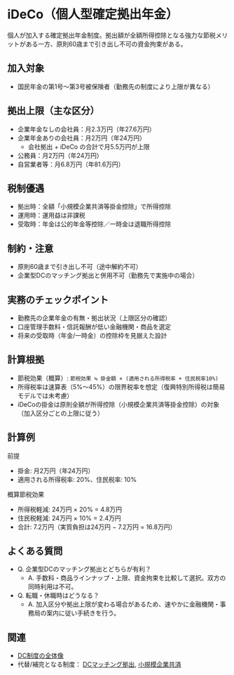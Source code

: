 # iDeCo（個人型確定拠出年金）

個人が加入する確定拠出年金制度。拠出額が全額所得控除となる強力な節税メリットがある一方、原則60歳まで引き出し不可の資金拘束がある。

## 加入対象
- 国民年金の第1号～第3号被保険者（勤務先の制度により上限が異なる）

## 拠出上限（主な区分）
- 企業年金なしの会社員：月2.3万円（年27.6万円）
- 企業年金ありの会社員：月2万円（年24万円）
  - 会社拠出 + iDeCo の合計で月5.5万円が上限
- 公務員：月2万円（年24万円）
- 自営業者等：月6.8万円（年81.6万円）

## 税制優遇
- 拠出時：全額「小規模企業共済等掛金控除」で所得控除
- 運用時：運用益は非課税
- 受取時：年金は公的年金等控除／一時金は退職所得控除

## 制約・注意
- 原則60歳まで引き出し不可（途中解約不可）
- 企業型DCのマッチング拠出と併用不可（勤務先で実施中の場合）

## 実務のチェックポイント
- 勤務先の企業年金の有無・拠出状況（上限区分の確認）
- 口座管理手数料・信託報酬が低い金融機関・商品を選定
- 将来の受取時（年金/一時金）の控除枠を見据えた設計

## 計算根拠
- 節税効果（概算）: `節税効果 ≒ 掛金額 × (適用される所得税率 + 住民税率10%)`
- 所得税率は速算表（5%〜45%）の限界税率を想定（復興特別所得税は簡易モデルでは未考慮）
- iDeCoの掛金は原則全額が所得控除（小規模企業共済等掛金控除）の対象（加入区分ごとの上限に従う）

## 計算例
前提
- 掛金: 月2万円（年24万円）
- 適用される所得税率: 20%、住民税率: 10%

概算節税効果
- 所得税軽減: 24万円 × 20% = 4.8万円
- 住民税軽減: 24万円 × 10% = 2.4万円
- 合計: 7.2万円（実質負担は24万円 − 7.2万円 = 16.8万円）

## よくある質問
- Q. 企業型DCのマッチング拠出とどちらが有利？
  - A. 手数料・商品ラインナップ・上限、資金拘束を比較して選択。双方の同時利用は不可。
- Q. 転職・休職時はどうなる？
  - A. 加入区分や拠出上限が変わる場合があるため、速やかに金融機関・事務局の案内に従い手続きを行う。

## 関連
- [DC制度の全体像](DC制度解説.md)
- 代替/補完となる制度： [DCマッチング拠出](DCマッチング拠出.md), [小規模企業共済](小規模企業共済.md)

